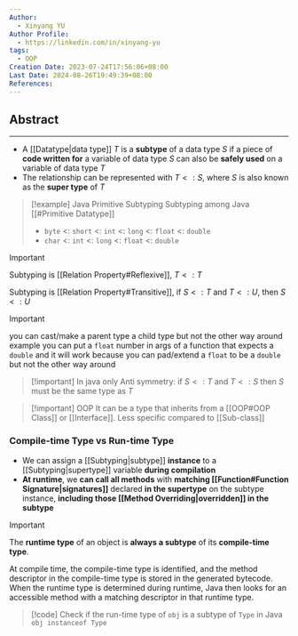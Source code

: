 ```yaml
---
Author:
  - Xinyang YU
Author Profile:
  - https://linkedin.com/in/xinyang-yu
tags:
  - OOP
Creation Date: 2023-07-24T17:56:06+08:00
Last Date: 2024-08-26T19:49:39+08:00
References: 
---
```

## Abstract
---
- A [[Datatype|data type]] $T$ is a **subtype** of a data type $S$ if a piece of **code written for** a variable of data type $S$ can also be **safely used** on a variable of data type $T$
- The relationship can be represented with $T <: S$, where $S$ is also known as the **super type** of $T$

>[!example] Java Primitive Subtyping
> Subtyping among Java [[#Primitive Datatype]]
> - `byte` <: `short` <: `int` <: `long` <: `float` <: `double`
> - `char` <: `int` <: `long` <: `float` <: `double`

>[!important]
> Subtyping is [[Relation Property#Reflexive]], $T <: T$
> 
> Subtyping is [[Relation Property#Transitive]], if $S <: T$ and $T <: U$, then $S <: U$

>[!IMPORTANT] 
>you can cast/make a parent type a child type but not the other way around 
>example you can put a `float` number in args of a function that expects a `double` and it will work because you can pad/extend a `float` to be a `double` but not the other way around  
>
>

>[!important] In java only
>Anti symmetry: if $S <: T$ and $T <: S$ then $S$ must be the same type as $T$
>
>

>[!important] OOP 
> It can be a type that inherits from a [[OOP#OOP Class]] or [[Interface]]. Less specific compared to [[Sub-class]]


### Compile-time Type vs Run-time Type
- We can assign a [[Subtyping|subtype]] **instance** to a [[Subtyping|supertype]] variable **during compilation**
- **At runtime**, we **can call all methods** with **matching [[Function#Function Signature|signatures]]** declared **in the supertype** on the subtype instance, **including those [[Method Overriding|overridden]] in the subtype**

>[!important]
> The **runtime type** of an object is **always a subtype** of its **compile-time type**.
> 
> At compile time, the compile-time type is identified, and the method descriptor in the compile-time type is stored in the generated bytecode. When the runtime type is determined during runtime, Java then looks for an accessible method with a matching descriptor in that runtime type.

>[!code] Check if the run-time type of `obj` is a subtype of `Type` in Java
> `obj instanceof Type`

